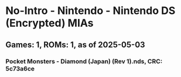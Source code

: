 # No-Intro - Nintendo - Nintendo DS (Encrypted) MIAs
## Games: 1, ROMs: 1, as of 2025-05-03

### Pocket Monsters - Diamond (Japan) (Rev 1).nds, CRC: 5c73a6ce
